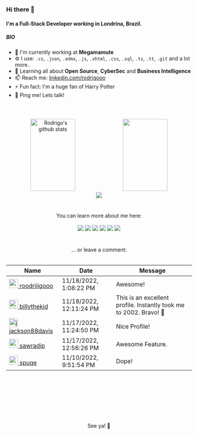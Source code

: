 #
### Hi there 👋
#### I'm a Full-Stack Developer working in Londrina, Brazil.
##### BIO

- 🏢 I'm currently working at **Megamamute**
- ⚙️ I use: `.cs`, `.json`, `.edmx`, `.js`, `.xhtml`, `.css`, `.sql`, `.ts`, `.tt`, `.git` and a lot more..
- 🌱 Learning all about **Open Source**, **CyberSec** and **Business Intelligence** 
- 📫 Reach me: [linkedin.com/rodrigooo](https://linkedin.com/in/rodrigooo)
- ⚡️ Fun fact: I'm a huge fan of Harry Potter
- 💬 Ping me! Lets talk! 

#

<div align="center">  <br>
	<img width="49%" height="195px" src="https://github-readme-stats.vercel.app/api?username=roodriiigooo&show_icons=true&count_private=true&hide_border=false&title_color=FFFFFF&icon_color=FFFFFF&text_color=c9d1d9&bg_color=0d1117" alt="Rodrigo's github stats" /> 
  	<img width="49%" height="195px" src="https://github-readme-stats.vercel.app/api/top-langs/?username=roodriiigooo&layout=compact&hide_border=false&title_color=FFFFFF&text_color=c9d1d9&bg_color=000000" />
</div>
<div align="center">
	<img src="https://cdn.jsdelivr.net/gh/holic-x/holic-x/assets/github-contribution-grid-snake.svg" />
</div>

# 
#### 
<div align="center">
<!--CONTATOS -->
	You can learn more about me here:<br><br>
  <a href="https://www.instagram.com/roodriiigooo/" target="_blank"><img src="https://img.shields.io/badge/-Instagram-%23E4405F?style=for-the-badge&logo=instagram&logoColor=white" target="_blank"></a>
    <a href="mailto:roh.amelo@gmail.com?subject=[GitHub]%20🔥%20Entrando%20em%20contato&body=Ol%C3%A1%20Rodrigo%21%0AEstou%20entrando%20em%20contato%20com%20voc%C3%AA%20depois%20de%20ver%20seu%20Github%20para%20..."><img src="https://img.shields.io/badge/e‑mail-D14836.svg?style=for-the-badge&logo=GMail&logoColor=white"/></a>
  <a href="https://www.linkedin.com/in/rodrigooo" target="_blank"><img src="https://img.shields.io/badge/-LinkedIn-%230077B5?style=for-the-badge&logo=linkedin&logoColor=white" target="_blank"></a> 
  <a href="https://gitlab.com/roodriiigooo" target="_blank"><img src="https://img.shields.io/badge/-GitLab-%23333?style=for-the-badge&logo=gitlab&logoColor=white" target="_blank"></a> 
  <a href="https://www.hackerrank.com/rodrigomelo" target="_blank"><img src="https://img.shields.io/badge/-Hacker%20Rank-%eab676?style=for-the-badge&logo=hackerrank&logoColor=white" target="_blank"></a> 
  <a href="https://rodrigo.londrina.br" target="_blank"><img src="https://img.shields.io/badge/-website-%23333?style=for-the-badge&logo=webb&logoColor=white" target="_blank"></a> 
</div>

#
<div align="center">... or leave a comment: <br><br>


<!-- Guestbook -->
| Name | Date | Message |
|---|---|---|
| <a href="https://github.com/roodriiigooo"><img width="24" src="https://avatars.githubusercontent.com/u/5695737?s=24&u=b45e54d8433a41a6de9faa65bd02c2ff10916d61&v=4" alt="roodriiigooo" /> roodriiigooo</a> |11/18/2022, 1:08:22 PM|Awesome!|
| <a href="https://github.com/billythekid"><img width="24" src="https://avatars.githubusercontent.com/u/330170?s=24&u=e40264e680ef595121dae06bdc1dea1652204bd0&v=4" alt="billythekid" /> billythekid</a> |11/18/2022, 12:11:24 PM|This is an excellent profile. Instantly took me to 2002. Bravo! 🤠|
| <a href="https://github.com/jackson88davis"><img width="24" src="https://avatars.githubusercontent.com/u/115843836?s=24&v=4" alt="jackson88davis" /> jackson88davis</a> |11/17/2022, 11:24:50 PM|Nice Profile!|
| <a href="https://github.com/sawradip"><img width="24" src="https://avatars.githubusercontent.com/u/67541368?s=24&u=8146d9eb98acb4d1cadd9e7a094db90c45a7952f&v=4" alt="sawradip" /> sawradip</a> |11/17/2022, 12:56:26 PM|Awesome Feature.|
| <a href="https://github.com/spuqe"><img width="24" src="https://avatars.githubusercontent.com/u/47760072?s=24&u=7990b91f2b11370d5217566feed0da0c57112d68&v=4" alt="spuqe" /> spuqe</a> |11/10/2022, 9:51:54 PM|Dope!|
<!-- /Guestbook -->

<br><br>	
#

<br><br>	
See ya! 👋
</div>



